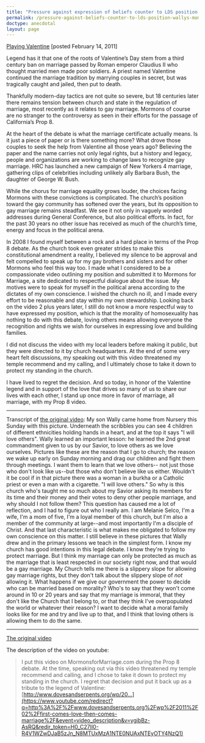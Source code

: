 ```yaml
---
title: "Pressure against expression of beliefs counter to LDS position - Wally's Mom"
permalink: /pressure-against-beliefs-counter-to-lds-position-wallys-mom/
doctype: anecdotal
layout: page
---
```


[Playing Valentine](http://www.dovesandserpents.org/wp/2011/02/first-comes-love-then-comes-marriage/) [posted February 14, 2011]

Legend has it that one of the roots of Valentine’s Day stem from a third century ban on marriage passed by Roman emperor Claudius II who thought married men made poor soldiers. A priest named Valentine continued the marriage tradition by marrying couples in secret, but was tragically caught and jailed, then put to death.

Thankfully modern-day tactics are not quite so severe, but 18 centuries later there remains tension between church and state in the regulation of marriage, most recently as it relates to gay marriage. Mormons of course are no stranger to the controversy as seen in their efforts for the passage of California’s Prop 8.

At the heart of the debate is what the marriage certificate actually means. Is it just a piece of paper or is there something more? What drove those couples to seek the help from Valentine all those years ago? Believing the paper and the name carries not only legal rights, but a history and legacy, people and organizations are working to change laws to recognize gay marriage. HRC has launched a new campaign of New Yorkers 4 marriage, gathering clips of celebrities including unlikely ally Barbara Bush, the daughter of George W. Bush.

While the chorus for marriage equality grows louder, the choices facing Mormons with these convictions is complicated.  The church’s position toward the gay community has softened over the years, but its opposition to gay marriage remains steadfast.  We see it not only in vaguely worded addresses during General Conference, but also political efforts. In fact, for the past 30 years no other issue has received as much of the church’s time, energy and focus in the political arena.

In 2008 I found myself between a rock and a hard place in terms of the Prop 8 debate. As the church took even greater strides to make this constitutional amendment a reality, I believed my silence to be approval and felt compelled to speak up for my gay brothers and sisters and for other Mormons who feel this way too. I made what I considered to be a compassionate video outlining my position and submitted it to Mormons for Marriage, a site dedicated to respectful dialogue about the issue. My motives were to speak for myself in the political arena according to the dictates of my own conscience. I wished the church no ill, and I made every effort to be reasonable and stay within my own stewardship. Looking back on the video 2 plus years later, I still do not know a more respectful way to have expressed my position, which is that the morality of homosexuality has nothing to do with this debate, loving others means allowing everyone the recognition and rights we wish for ourselves in expressing love and building families.

I did not discuss the video with my local leaders before making it public, but they were directed to it by church headquarters. At the end of some very heart felt discussions, my speaking out with this video threatened my temple recommend and my calling, and I ultimately chose to take it down to protect my standing in the church.

I have lived to regret the decision. And so today, in honor of the Valentine legend and in support of the love that drives so many of us to share our lives with each other, I stand up once more in favor of marriage, all marriage, with my Prop 8 video.

---

Transcript of [the original video](https://www.youtube.com/watch?v=ygibBz-AsRQ): My son Wally came home from Nursery this Sunday with this picture.  Underneath the scribbles you can see 4 children of different ethnicities holding hands in a heart, and at the top it says "I will love others".  Wally learned an important lesson: he learned the 2nd great commandment given to us by our Savior, to love others as we love ourselves.  Pictures like these are the reason that I go to church; the reason we wake up early on Sunday morning and drag our children and fight them through meetings.  I want them to learn that we love others-- not just those who don't look like us--but those who don't believe like us either. Wouldn't it be cool if in that picture there was a woman in a burkha or a Catholic priest or even a man with a cigarette. "I will love others."  So why is this church who's taught me so much about my Savior asking its members for its time and their money and their votes to deny other people marriage, and why should I not follow them?  This question has caused me a lot of reflection, and I had to figure out who I really am.  I am Melanie Selco, I'm a wife, I'm a mom of five, I'm a loyal member of this church, but I'm also a member of the community at large--and most importantly I'm a disciple of Christ.  And that last characteristic is what makes me obligated to follow my own conscience on this matter.  I still believe in these pictures that Wally drew and in the primary lessons we teach in the simplest form.  I know my church has good intentions in this legal debate.  I know they're trying to protect marriage.  But I think my marriage can only be protected as much as the marriage that is least respected in our society right now, and that would be a gay marriage.  My Church tells me there is a slippery slope for allowing gay marriage rights, but they don't talk about the slippery slope of _not_ allowing it.  What happens if we give our government the power to decide who can be married based on morality?  Who's to say that they won't come around in 10 or 20 years and say that my marriage is immoral, that they don't like the Church that I belong to, or that they think I've overpopulated the world or whatever their reason?  I want to decide what a moral family looks like for me and try and live up to that, and I think that loving others is allowing them to do the same. 

---

[The original video](https://www.youtube.com/watch?v=ygibBz-AsRQ)

The description of the video on youtube:

> I put this video on MormonsforMarriage.com during the Prop 8 debate. At the time, speaking out via this video threatened my temple recommend and calling, and I chose to take it down to protect my standing in the church. I regret that decision and put it back up as a tribute to the legend of Valentine: [http://www.dovesandserpents.org/wp/20...](https://www.youtube.com/redirect?q=http%3A%2F%2Fwww.dovesandserpents.org%2Fwp%2F2011%2F02%2Ffirst-comes-love-then-comes-marriage%2F&event=video_description&v=ygibBz-AsRQ&redir_token=H0_C27Il0-R4V1WZwDJaB5zJn_N8MTUxMzA1NTE0NUAxNTEyOTY4NzQ1)
